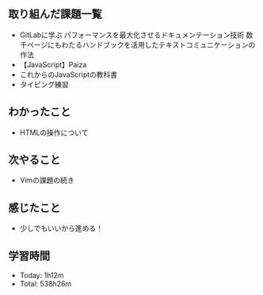 ## 取り組んだ課題一覧
- GitLabに学ぶ パフォーマンスを最大化させるドキュメンテーション技術 数千ページにもわたるハンドブックを活用したテキストコミュニケーションの作法
- 【JavaScript】Paiza
- これからのJavaScriptの教科書
- タイピング練習
## わかったこと
- HTMLの操作について
## 次やること
- Vimの課題の続き
## 感じたこと
- 少しでもいいから進める！
## 学習時間
- Today: 1h12m
- Total: 538h26m
